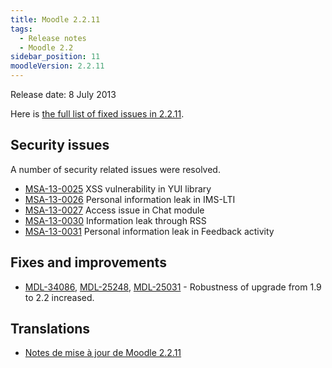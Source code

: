 ```yaml
---
title: Moodle 2.2.11
tags:
  - Release notes
  - Moodle 2.2
sidebar_position: 11
moodleVersion: 2.2.11
---
```


Release date: 8 July 2013

Here is [the full list of fixed issues in 2.2.11](https://tracker.moodle.org/secure/IssueNavigator!executeAdvanced.jspa?jqlQuery=project+%3D+mdl+AND+resolution+%3D+fixed+AND+fixVersion+in+%28%222.2.11%22%29+ORDER+BY+priority+DESC&runQuery=true&clear=true).

## Security issues

A number of security related issues were resolved.

- [MSA-13-0025](https://moodle.org/mod/forum/discuss.php?d=232496) XSS vulnerability in YUI library
- [MSA-13-0026](https://moodle.org/mod/forum/discuss.php?d=232497) Personal information leak in IMS-LTI
- [MSA-13-0027](https://moodle.org/mod/forum/discuss.php?d=232498) Access issue in Chat module
- [MSA-13-0030](https://moodle.org/mod/forum/discuss.php?d=232502) Information leak through RSS
- [MSA-13-0031](https://moodle.org/mod/forum/discuss.php?d=232503) Personal information leak in Feedback activity

## Fixes and improvements

- [MDL-34086](https://tracker.moodle.org/browse/MDL-34086), [MDL-25248](https://tracker.moodle.org/browse/MDL-25248), [MDL-25031](https://tracker.moodle.org/browse/MDL-25031) - Robustness of upgrade from 1.9 to 2.2 increased.

## Translations

- [Notes de mise à jour de Moodle 2.2.11](https://docs.moodle.org/fr/Notes_de_mise_à_jour_de_Moodle_2.2.11)
